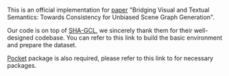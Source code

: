This is an official implementation for [paper](https://ieeexplore.ieee.org/abstract/document/10502321) "Bridging Visual and Textual Semantics: Towards Consistency for Unbiased Scene Graph Generation". 

Our code is on top of [SHA-GCL](https://github.com/dongxingning/SHA-GCL-for-SGG), we sincerely thank them for their well-designed codebase. You can refer to this link to build the basic environment and prepare the dataset.

[Pocket](https://github.com/fredzzhang/pocket) package is also required, please refer to this link to for necessary packages.
